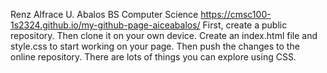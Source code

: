 Renz Alfrace U. Abalos
BS Computer Science
https://cmsc100-1s2324.github.io/my-github-page-aiceabalos/
First, create a public repository. Then clone it on your own device. Create an index.html file and style.css to start working on your page. Then push the changes to the online repository.
There are lots of things you can explore using CSS.
